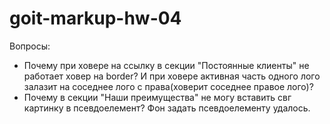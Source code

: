 # goit-markup-hw-04

Вопросы:
- Почему при ховере на ссылку в секции "Постоянные клиенты" не работает ховер на border?  И при ховере активная часть одного лого залазит на соседнее лого с права(ховерит соседнее правое лого)?
- Почему в секции "Наши преимущества" не могу вставить свг картинку в псевдоелемент? Фон задать псевдоелементу удалось.